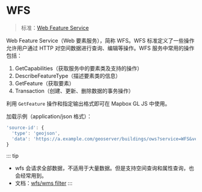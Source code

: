 # WFS

> 标准：[Web Feature Service](http://www.opengeospatial.org/standards/wfs)

Web Feature Service（Web 要素服务），简称 WFS。WFS 标准定义了一些操作允许用户通过 HTTP 对空间数据进行查询、编辑等操作。WFS 服务中常用的操作包括：

1. GetCapabilities（获取服务中的要素类及支持的操作）
2. DescribeFeatureType（描述要素类的信息）
3. GetFeature（获取要素）
4. Transaction（创建、更新、删除数据的事务操作）

利用 `GetFeature` 操作和指定输出格式即可在 Mapbox GL JS 中使用。

加载示例（application/json 格式）：

```js
'source-id': {
  'type': 'geojson',
  'data': 'https://a.example.com/geoserver/buildings/ows?service=WFS&version=2.0.0&request=GetFeature&typeName=buildings:cq_point&outputFormat=application/json'
}
```

::: tip

- wfs 会请求全部数据，不适用于大量数据。但是支持空间查询和属性查询，也会经常用到。
- 文档：[wfs/wms filter](https://docs.geoserver.org/latest/en/user/filter/index.html#filtering)
  :::
